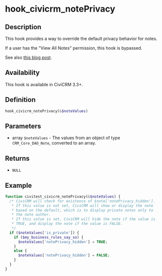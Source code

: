 # hook_civicrm_notePrivacy

## Description

This hook provides a way to override the default privacy behavior for
notes.

If a user has the "View All Notes" permission, this hook is bypassed.

See also [this blog
post](https://civicrm.org/blogs/allenshaw/adding-privacy-and-comments-civicrm-notes).

## Availability

This hook is available in CiviCRM 3.3+.

## Definition

```php
hook_civicrm_notePrivacy(&$noteValues)
```

## Parameters

-   array `$noteValues` - The values from an object of type
    `CRM_Core_DAO_Note`, converted to an array.

## Returns

-   `NULL`

## Example

```php
function civitest_civicrm_notePrivacy(&$noteValues) {
  /* CiviCRM will check for existence of $note['notePrivacy_hidden'].
   * If this value is not set, CiviCRM will show or display the note
   * based on the default, which is to display private notes only to
   * the note author.
   * If this value is set, CiviCRM will hide the note if the value is
   * TRUE, and display the note if the value is FALSE.
   */
  if ($noteValues['is_private']) {
    if ($my_business_rules_say_so) {
      $noteValues['notePrivacy_hidden'] = TRUE;
    }
    else {
      $noteValues['notePrivacy_hidden'] = FALSE;
    }
  }
}
```
